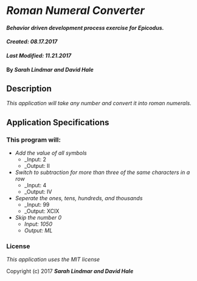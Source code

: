 # _Roman Numeral Converter_

#### _Behavior driven development process exercise for Epicodus._

#### _Created: 08.17.2017_
#### _Last Modified: 11.21.2017_

#### By _**Sarah Lindmar and David Hale**_

## Description

_This application will take any number and convert it into roman numerals._

## Application Specifications
### This program will:

* _Add the value of all symbols_
  * _Input: 2
  * _Output: II
* _Switch to subtraction for more than three of the same characters in a row_
  * _Input: 4
  * _Output: IV
* _Seperate the ones, tens, hundreds, and thousands_
  * _Input: 99
  * _Output: XCIX
* _Skip the number 0_
  * _Input: 1050_
  * _Output: ML_


### License

*This application uses the MIT license*

Copyright (c) 2017 **_Sarah Lindmar and David Hale_**
